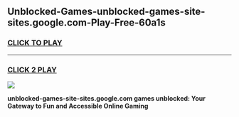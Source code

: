 
## Unblocked-Games-unblocked-games-site-sites.google.com-Play-Free-60a1s
<h3>
<a href="https://premium76.site?title=unblocked-games-site-sites.google.com&ref=10A">CLICK TO PLAY</a></h3>
<hr>

<h3>
<a href="https://premium76.site?title=unblocked-games-site-sites.google.com&ref=10A">CLICK 2 PLAY</a>
  
</h3>

<a href="https://premium76.site?title=unblocked-games-site-sites.google.com&ref=10A"><img src="https://clearcache.store/games.png"></a>


**unblocked-games-site-sites.google.com games unblocked: Your Gateway to Fun and Accessible Online Gaming**
